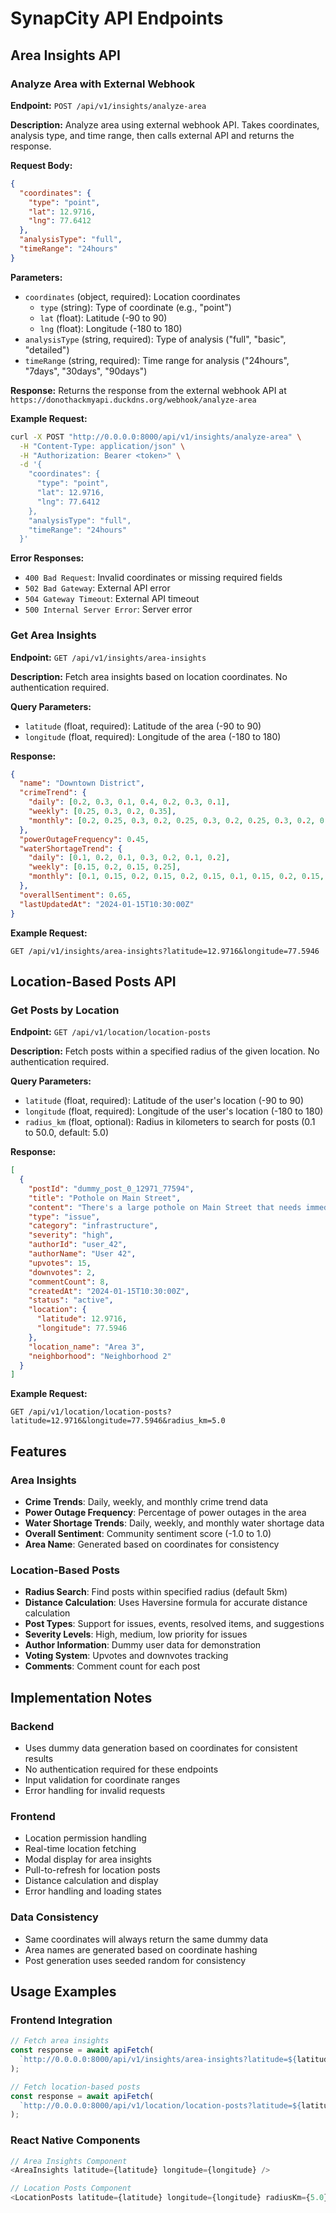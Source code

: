 # SynapCity API Endpoints

## Area Insights API

### Analyze Area with External Webhook
**Endpoint:** `POST /api/v1/insights/analyze-area`

**Description:** Analyze area using external webhook API. Takes coordinates, analysis type, and time range, then calls external API and returns the response.

**Request Body:**
```json
{
  "coordinates": {
    "type": "point",
    "lat": 12.9716,
    "lng": 77.6412
  },
  "analysisType": "full",
  "timeRange": "24hours"
}
```

**Parameters:**
- `coordinates` (object, required): Location coordinates
  - `type` (string): Type of coordinate (e.g., "point")
  - `lat` (float): Latitude (-90 to 90)
  - `lng` (float): Longitude (-180 to 180)
- `analysisType` (string, required): Type of analysis ("full", "basic", "detailed")
- `timeRange` (string, required): Time range for analysis ("24hours", "7days", "30days", "90days")

**Response:** Returns the response from the external webhook API at `https://donothackmyapi.duckdns.org/webhook/analyze-area`

**Example Request:**
```bash
curl -X POST "http://0.0.0.0:8000/api/v1/insights/analyze-area" \
  -H "Content-Type: application/json" \
  -H "Authorization: Bearer <token>" \
  -d '{
    "coordinates": {
      "type": "point",
      "lat": 12.9716,
      "lng": 77.6412
    },
    "analysisType": "full",
    "timeRange": "24hours"
  }'
```

**Error Responses:**
- `400 Bad Request`: Invalid coordinates or missing required fields
- `502 Bad Gateway`: External API error
- `504 Gateway Timeout`: External API timeout
- `500 Internal Server Error`: Server error

### Get Area Insights
**Endpoint:** `GET /api/v1/insights/area-insights`

**Description:** Fetch area insights based on location coordinates. No authentication required.

**Query Parameters:**
- `latitude` (float, required): Latitude of the area (-90 to 90)
- `longitude` (float, required): Longitude of the area (-180 to 180)

**Response:**
```json
{
  "name": "Downtown District",
  "crimeTrend": {
    "daily": [0.2, 0.3, 0.1, 0.4, 0.2, 0.3, 0.1],
    "weekly": [0.25, 0.3, 0.2, 0.35],
    "monthly": [0.2, 0.25, 0.3, 0.2, 0.25, 0.3, 0.2, 0.25, 0.3, 0.2, 0.25, 0.3]
  },
  "powerOutageFrequency": 0.45,
  "waterShortageTrend": {
    "daily": [0.1, 0.2, 0.1, 0.3, 0.2, 0.1, 0.2],
    "weekly": [0.15, 0.2, 0.15, 0.25],
    "monthly": [0.1, 0.15, 0.2, 0.15, 0.2, 0.15, 0.1, 0.15, 0.2, 0.15, 0.2, 0.15]
  },
  "overallSentiment": 0.65,
  "lastUpdatedAt": "2024-01-15T10:30:00Z"
}
```

**Example Request:**
```
GET /api/v1/insights/area-insights?latitude=12.9716&longitude=77.5946
```

## Location-Based Posts API

### Get Posts by Location
**Endpoint:** `GET /api/v1/location/location-posts`

**Description:** Fetch posts within a specified radius of the given location. No authentication required.

**Query Parameters:**
- `latitude` (float, required): Latitude of the user's location (-90 to 90)
- `longitude` (float, required): Longitude of the user's location (-180 to 180)
- `radius_km` (float, optional): Radius in kilometers to search for posts (0.1 to 50.0, default: 5.0)

**Response:**
```json
[
  {
    "postId": "dummy_post_0_12971_77594",
    "title": "Pothole on Main Street",
    "content": "There's a large pothole on Main Street that needs immediate attention.",
    "type": "issue",
    "category": "infrastructure",
    "severity": "high",
    "authorId": "user_42",
    "authorName": "User 42",
    "upvotes": 15,
    "downvotes": 2,
    "commentCount": 8,
    "createdAt": "2024-01-15T10:30:00Z",
    "status": "active",
    "location": {
      "latitude": 12.9716,
      "longitude": 77.5946
    },
    "location_name": "Area 3",
    "neighborhood": "Neighborhood 2"
  }
]
```

**Example Request:**
```
GET /api/v1/location/location-posts?latitude=12.9716&longitude=77.5946&radius_km=5.0
```

## Features

### Area Insights
- **Crime Trends**: Daily, weekly, and monthly crime trend data
- **Power Outage Frequency**: Percentage of power outages in the area
- **Water Shortage Trends**: Daily, weekly, and monthly water shortage data
- **Overall Sentiment**: Community sentiment score (-1.0 to 1.0)
- **Area Name**: Generated based on coordinates for consistency

### Location-Based Posts
- **Radius Search**: Find posts within specified radius (default 5km)
- **Distance Calculation**: Uses Haversine formula for accurate distance calculation
- **Post Types**: Support for issues, events, resolved items, and suggestions
- **Severity Levels**: High, medium, low priority for issues
- **Author Information**: Dummy user data for demonstration
- **Voting System**: Upvotes and downvotes tracking
- **Comments**: Comment count for each post

## Implementation Notes

### Backend
- Uses dummy data generation based on coordinates for consistent results
- No authentication required for these endpoints
- Input validation for coordinate ranges
- Error handling for invalid requests

### Frontend
- Location permission handling
- Real-time location fetching
- Modal display for area insights
- Pull-to-refresh for location posts
- Distance calculation and display
- Error handling and loading states

### Data Consistency
- Same coordinates will always return the same dummy data
- Area names are generated based on coordinate hashing
- Post generation uses seeded random for consistency

## Usage Examples

### Frontend Integration

```typescript
// Fetch area insights
const response = await apiFetch(
  `http://0.0.0.0:8000/api/v1/insights/area-insights?latitude=${latitude}&longitude=${longitude}`
);

// Fetch location-based posts
const response = await apiFetch(
  `http://0.0.0.0:8000/api/v1/location/location-posts?latitude=${latitude}&longitude=${longitude}&radius_km=5.0`
);
```

### React Native Components

```typescript
// Area Insights Component
<AreaInsights latitude={latitude} longitude={longitude} />

// Location Posts Component
<LocationPosts latitude={latitude} longitude={longitude} radiusKm={5.0} />
``` 